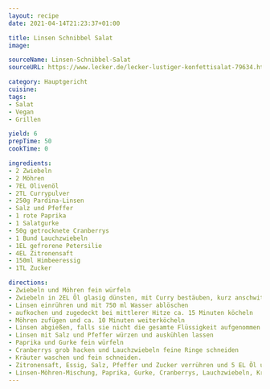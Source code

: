 ```yaml
---
layout: recipe
date: 2021-04-14T21:23:37+01:00

title: Linsen Schnibbel Salat
image: 

sourceName: Linsen-Schnibbel-Salat
sourceURL: https://www.lecker.de/lecker-lustiger-konfettisalat-79634.html

category: Hauptgericht
cuisine: 
tags:
- Salat
- Vegan
- Grillen

yield: 6
prepTime: 50
cookTime: 0

ingredients:
- 2 Zwiebeln
- 2 Möhren
- 7EL Olivenöl
- 2TL Currypulver
- 250g Pardina-Linsen
- Salz und Pfeffer
- 1 rote Paprika
- 1 Salatgurke
- 50g getrocknete Cranberrys
- 1 Bund Lauchzwiebeln
- 1EL gefrorene Petersilie
- 4EL Zitronensaft
- 150ml Himbeeressig
- 1TL Zucker

directions:
- Zwiebeln und Möhren fein würfeln 
- Zwiebeln in 2EL Öl glasig dünsten, mit Curry bestäuben, kurz anschwitzen
- Linsen einrühren und mit 750 ml Wasser ablöschen
- aufkochen und zugedeckt bei mittlerer Hitze ca. 15 Minuten köcheln
- Möhren zufügen und ca. 10 Minuten weiterköcheln
- Linsen abgießen, falls sie nicht die gesamte Flüssigkeit aufgenommen haben, und in eine Schüssel füllen
- Linsen mit Salz und Pfeffer würzen und auskühlen lassen
- Paprika und Gurke fein würfeln
- Cranberrys grob hacken und Lauchzwiebeln feine Ringe schneiden
- Kräuter waschen und fein schneiden.
- Zitronensaft, Essig, Salz, Pfeffer und Zucker verrühren und 5 EL Öl unterschlagen
- Linsen-Möhren-Mischung, Paprika, Gurke, Cranberrys, Lauchzwiebeln, Kräuter und Vinaigrette mischen.
---
```

